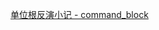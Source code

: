 [单位根反演小记 - command_block](https://www.lu`ogu.com.cn/blog/command-block/dan-wei-gen-fan-yan-xiao-ji)

